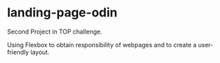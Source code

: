 # landing-page-odin
Second Project in TOP challenge.

Using Flexbox to obtain responsibility of webpages and to create a user-friendly layout.
